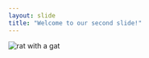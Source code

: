 ```yaml
---
layout: slide
title: "Welcome to our second slide!"
---
```

![rat with a gat](https://user-images.githubusercontent.com/83778491/117336355-0491f800-ae94-11eb-8117-41e13f509d8d.jpg)

